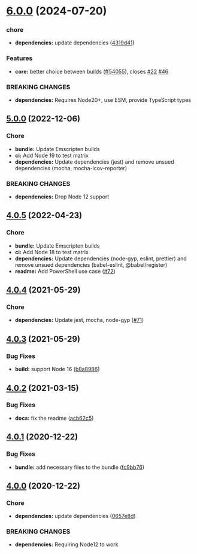 # [6.0.0](https://github.com/nfroidure/ttf2woff2/compare/v5.0.0...v6.0.0) (2024-07-20)


### chore

* **dependencies:** update dependencies ([4319d41](https://github.com/nfroidure/ttf2woff2/commit/4319d41f552e563a1163f0a4a3664d68895871da))


### Features

* **core:** better choice between builds ([ff54055](https://github.com/nfroidure/ttf2woff2/commit/ff540555e6a55fcd4e7c69a8702167a1f9abfe1e)), closes [#22](https://github.com/nfroidure/ttf2woff2/issues/22) [#46](https://github.com/nfroidure/ttf2woff2/issues/46)


### BREAKING CHANGES

* **dependencies:** Requires Node20+, use ESM, provide TypeScript types



## [5.0.0](https://github.com/nfroidure/ttf2woff2/compare/v4.0.5...v5.0.0) (2022-12-06)

### Chore

- **bundle:** Update Emscripten builds
- **ci:** Add Node 19 to test matrix
- **dependencies:** Update dependencies (jest) and remove unsued dependencies
  (mocha, mocha-lcov-reporter)

### BREAKING CHANGES

- **dependencies:** Drop Node 12 support

## [4.0.5](https://github.com/nfroidure/ttf2woff2/compare/v4.0.4...v4.0.5) (2022-04-23)

### Chore

- **bundle:** Update Emscripten builds
- **ci:** Add Node 18 to test matrix
- **dependencies:** Update dependencies (node-gyp, eslint, prettier) and remove
  unsued dependencies (babel-eslint, @babel/register)
- **readme:** Add PowerShell use case
  ([#72](https://github.com/nfroidure/ttf2woff2/pull/72))

## [4.0.4](https://github.com/nfroidure/ttf2woff2/compare/v4.0.3...v4.0.4) (2021-05-29)

### Chore

- **dependencies:** Update jest, mocha, node-gyp
  ([#71](https://github.com/nfroidure/ttf2woff2/pull/71))

## [4.0.3](https://github.com/nfroidure/ttf2woff2/compare/v4.0.2...v4.0.3) (2021-05-29)

### Bug Fixes

- **build:** support Node 16
  ([b8a8986](https://github.com/nfroidure/ttf2woff2/commit/b8a898636b5d66e55bc1344caa15a03f49c46b59))

## [4.0.2](https://github.com/nfroidure/ttf2woff2/compare/v4.0.1...v4.0.2) (2021-03-15)

### Bug Fixes

- **docs:** fix the readme
  ([acb62c5](https://github.com/nfroidure/ttf2woff2/commit/acb62c579974b510a4d824ee5a6fed74923f3935))

## [4.0.1](https://github.com/nfroidure/ttf2woff2/compare/v4.0.0...v4.0.1) (2020-12-22)

### Bug Fixes

- **bundle:** add necessary files to the bundle
  ([fc9bb76](https://github.com/nfroidure/ttf2woff2/commit/fc9bb76fa8a51b55a81aec5a7a8efb72722860cc))

## [4.0.0](https://github.com/nfroidure/ttf2woff2/compare/v3.0.0...v4.0.0) (2020-12-22)

### Chore

- **dependencies:** update dependencies
  ([0657e8d](https://github.com/nfroidure/ttf2woff2/commit/0657e8df60fa5b984406cf0d33b86c64c759a2c8))

### BREAKING CHANGES

- **dependencies:** Requiring Node12 to work
